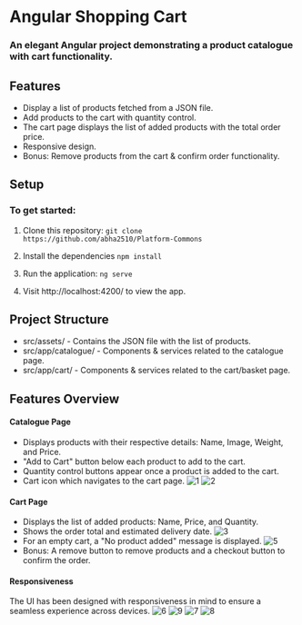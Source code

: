 # Angular Shopping Cart

### An elegant Angular project demonstrating a product catalogue with cart functionality.

## Features
- Display a list of products fetched from a JSON file.
- Add products to the cart with quantity control.
- The cart page displays the list of added products with the total order price.
- Responsive design.
- Bonus: Remove products from the cart & confirm order functionality.
  
## Setup

### To get started: 

1. Clone this repository: `git clone https://github.com/abha2510/Platform-Commons`
  
2. Install the dependencies `npm install`

3. Run the application: `ng serve`

4. Visit http://localhost:4200/ to view the app.

## Project Structure
- src/assets/ - Contains the JSON file with the list of products.
- src/app/catalogue/ - Components & services related to the catalogue page.
- src/app/cart/ - Components & services related to the cart/basket page.
 
## Features Overview

#### Catalogue Page

- Displays products with their respective details: Name, Image, Weight, and Price.
- "Add to Cart" button below each product to add to the cart.
- Quantity control buttons appear once a product is added to the cart.
- Cart icon which navigates to the cart page.
![1](https://github.com/abha2510/Platform-Commons/assets/107466839/a56697e3-aea6-49f0-8361-92278ec73b25)
![2](https://github.com/abha2510/Platform-Commons/assets/107466839/55fbcbd5-6ed9-41dc-bd14-b2749ebb6554)

  
#### Cart Page

- Displays the list of added products: Name, Price, and Quantity.
- Shows the order total and estimated delivery date.
 ![3](https://github.com/abha2510/Platform-Commons/assets/107466839/812b60a5-a513-4aec-874a-bd5d36c2a0ba)
- For an empty cart, a "No product added" message is displayed.
 ![5](https://github.com/abha2510/Platform-Commons/assets/107466839/675d54a2-df9a-4cdf-8a26-472a5ee1c408)
- Bonus: A remove button to remove products and a checkout button to confirm the order.

  
#### Responsiveness

The UI has been designed with responsiveness in mind to ensure a seamless experience across devices.
![6](https://github.com/abha2510/Platform-Commons/assets/107466839/e67758cd-5257-4551-9a2b-6d827ca90b74)
![9](https://github.com/abha2510/Platform-Commons/assets/107466839/71f165fd-9a69-4bbd-b028-d7f25eb1bbda)
![7](https://github.com/abha2510/Platform-Commons/assets/107466839/fd29ca1d-3fd6-42ec-b0a5-334e60e86fc3)
![8](https://github.com/abha2510/Platform-Commons/assets/107466839/964194ec-20d7-45a0-9c22-cf1b85b5947e)




